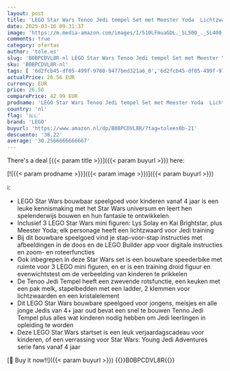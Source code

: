 ```yaml
---
layout: post
title: 'LEGO Star Wars Tenoo Jedi tempel Set met Meester Yoda  Lichtzwaarden  Droïd Figuur en Speederbike  Bouwbaar Speelgoed voor Kinderen  Cadeau voor Jongens en Meisjes 75358'
date: 2025-03-16 09:31:37
image: 'https://m.media-amazon.com/images/I/510LFmuaGDL._SL500_._SL400_.jpg'
comments: true
category: ofertas
author: 'tole.es'
slug: 'B0BPCDVL8R-nl LEGO Star Wars Tenoo Jedi tempel Set met Meester Yoda...'
sku: 'B0BPCDVL8R-nl'
tags: [ '6d2fcb45-df05-499f-9780-9477bed321a6_0','6d2fcb45-df05-499f-9780-9477bed321a6_501','Arborist Merchandising Root','Bouw- & constructiespeelgoed','Educatief speelgoed','Montessori','Self Service','Special Features Stores','Speelgoed & spellen','Speelgoedbouwsets','lego','🇳🇱', ]
actualPrice: 26.56 EUR
currency: EUR
price: 26.56
comparePrice: 42.99 EUR
prodname: 'LEGO Star Wars Tenoo Jedi tempel Set met Meester Yoda  Lichtzwaarden  Droïd Figuur en Speederbike  Bouwbaar Speelgoed voor Kinderen  Cadeau voor Jongens en Meisjes 75358'
country: 'nl'
flag: '🇳🇱'
brand: 'LEGO'
buyurl: 'https://www.amazon.nl/dp/B0BPCDVL8R/?tag=tolees0b-21'
descuento: '38.22'
average: '30.2566666666667'
---
```


There's a deal [{{< param title >}}]({{< param buyurl >}})  here:

[![{{< param prodname >}}]({{< param image >}})]({{< param buyurl >}})

ℹ️:

- LEGO Star Wars bouwbaar speelgoed voor kinderen vanaf 4 jaar is een leuke kennismaking met het Star Wars universum en leert hen spelenderwijs bouwen en hun fantasie te ontwikkelen
- Inclusief 3 LEGO Star Wars mini figuren: Lys Solay en Kai Brightstar, plus Meester Yoda; elk personage heeft een lichtzwaard voor Jedi training
- Bij dit bouwbare speelgoed vind je stap-voor-stap instructies met afbeeldingen in de doos en de LEGO Builder app voor digitale instructies en zoom- en roteerfuncties
- Ook inbegrepen in deze Star Wars set is een bouwbare speederbike met ruimte voor 3 LEGO mini figuren, en er is een training droid figuur en evenwichtstest om de verbeelding van kinderen te prikkelen
- De Tenoo Jedi Tempel heeft een zwevende rotsfunctie, een keuken met een pak melk, stapelbedden met een ladder, 2 klemmen voor lichtzwaarden en een kristalelement
- Dit LEGO Star Wars bouwbare speelgoed voor jongens, meisjes en alle jonge Jedis van 4+ jaar oud bevat een snel te bouwen Tenno Jedi Tempel plus alles wat kinderen nodig hebben om Jedi leerlingen in opleiding te worden
- Deze LEGO Star Wars startset is een leuk verjaardagscadeau voor kinderen, of een verrassing voor Star Wars: Young Jedi Adventures serie fans vanaf 4 jaar

[🛒 Buy it now!!]({{< param buyurl >}})
{{<world>}}B0BPCDVL8R{{</world>}}
